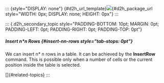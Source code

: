::: {style="DISPLAY: none"}
[](ms-xhelp:///?Id=d2h_url_template){#d2h_url_template}![](!package_url!){#d2h_package_url style="WIDTH: 0px; DISPLAY: none; HEIGHT: 0px"}
:::

::: {.d2h_secondary_topic style="PADDING-BOTTOM: 10pt; MARGIN: 0pt; PADDING-LEFT: 0pt; PADDING-RIGHT: 0pt; PADDING-TOP: 0pt"}
##### Insert n\*n Rows {#insert-nn-rows style="tab-stops: 0pt"}

We can insert n\* n rows in a table. It can be achieved by the **InsertRow** command. This is possible only when a number of cells or the current position inside the table is selected.

[]{#related-topics}
:::

